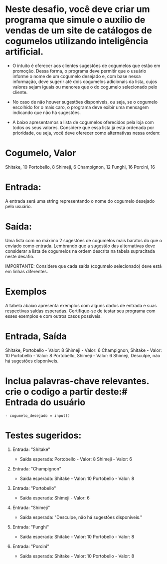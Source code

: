 # Neste desafio, você deve criar um programa que simule o auxílio de vendas de um site de catálogos de cogumelos utilizando inteligência artificial. 
- O intuito é oferecer aos clientes sugestões de cogumelos que estão em promoção. Dessa forma, o programa deve permitir que o usuário informe o nome de um cogumelo desejado e, com base nessa informação, deve sugerir até dois cogumelos adicionais da lista, cujos valores sejam iguais ou menores que o do cogumelo selecionado pelo cliente. 
- No caso de não houver sugestões disponíveis, ou seja, se o cogumelo escolhido for o mais caro, o programa deve exibir uma mensagem indicando que não há sugestões.

- A baixo apresentamos a lista de cogumelos oferecidos pela loja com todos os seus valores. Considere que essa lista já está ordenada por prioridade, ou seja, você deve oferecer como alternativas nessa ordem:

# Cogumelo, Valor

Shitake, 10
Portobello, 8
Shimeji, 6
Champignon, 12
Funghi, 16
Porcini, 16

# Entrada:
A entrada será uma string representando o nome do cogumelo desejado pelo usuário.

# Saída:
Uma lista com no máximo 2 sugestões de cogumelos mais baratos do que o enviado como entrada. Lembrando que a sugestão das alternativas deve considerar a lista de cogumelos na ordem descrita na tabela supracitada neste desafio.

IMPORTANTE: Considere que cada saída (cogumelo selecionado) deve está em linhas diferentes.

# Exemplos
A tabela abaixo apresenta exemplos com alguns dados de entrada e suas respectivas saídas esperadas. Certifique-se de testar seu programa com esses exemplos e com outros casos possíveis.

# Entrada, Saída
Shitake, Portobello - Valor: 8 Shimeji - Valor: 6
Champignon, Shitake - Valor: 10 Portobello - Valor: 8
Portobello, Shimeji - Valor: 6
Shimeji, Desculpe, não há sugestões disponíveis.

# Inclua palavras-chave relevantes. crie o codigo a partir deste:# Entrada do usuário
    - cogumelo_desejado = input()

# Testes sugeridos:

1) Entrada: "Shitake"
    - Saída esperada:
        Portobello - Valor: 8
        Shimeji - Valor: 6

2) Entrada: "Champignon"
    - Saída esperada:
        Shitake - Valor: 10
        Portobello - Valor: 8

3) Entrada: "Portobello"
    - Saída esperada:
        Shimeji - Valor: 6

4) Entrada: "Shimeji"
    -   Saída esperada: "Desculpe, não há sugestões disponíveis."

5) Entrada: "Funghi"
    - Saída esperada:
        Shitake - Valor: 10
        Portobello - Valor: 8

6) Entrada: "Porcini"
    - Saída esperada:
        Shitake - Valor: 10
        Portobello - Valor: 8